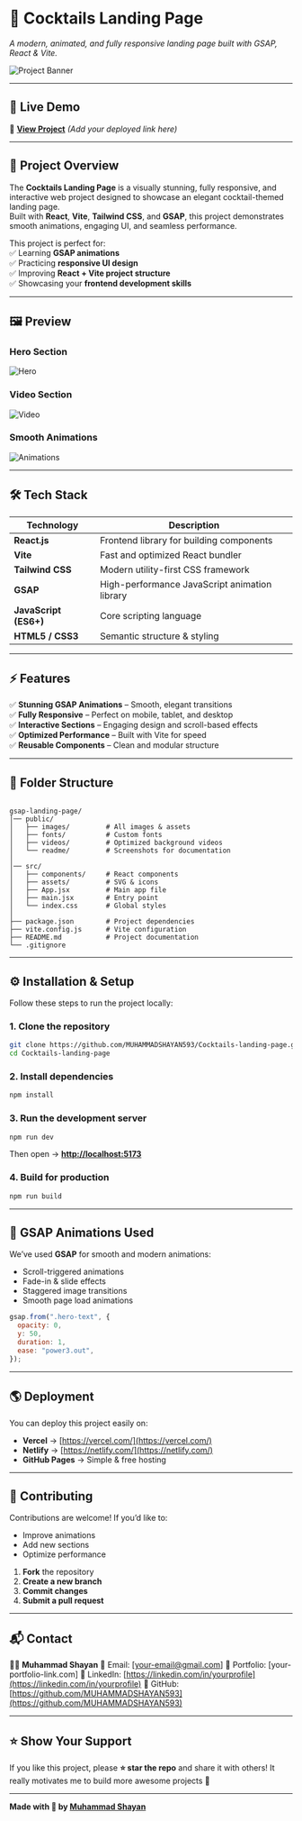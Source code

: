 # 🍹 Cocktails Landing Page  
*A modern, animated, and fully responsive landing page built with GSAP, React & Vite.*  

![Project Banner](public/readme/thumbnail.png)

---

## 🚀 Live Demo  
🔗 **[View Project](https://your-live-demo-link.com)** *(Add your deployed link here)*  

---

## 📌 Project Overview  
The **Cocktails Landing Page** is a visually stunning, fully responsive, and interactive web project designed to showcase an elegant cocktail-themed landing page.  
Built with **React**, **Vite**, **Tailwind CSS**, and **GSAP**, this project demonstrates smooth animations, engaging UI, and seamless performance.  

This project is perfect for:  
✅ Learning **GSAP animations**  
✅ Practicing **responsive UI design**  
✅ Improving **React + Vite project structure**  
✅ Showcasing your **frontend development skills**

---

## 🖼️ Preview  

### **Hero Section**
![Hero](public/readme/hero.png)

### **Video Section**
![Video](public/readme/videokit.png)

### **Smooth Animations**
![Animations](public/readme/jsmpro.png)

---

## 🛠️ Tech Stack  

| Technology     | Description |
|---------------|-------------|
| **React.js**  | Frontend library for building components |
| **Vite**      | Fast and optimized React bundler |
| **Tailwind CSS** | Modern utility-first CSS framework |
| **GSAP**      | High-performance JavaScript animation library |
| **JavaScript (ES6+)** | Core scripting language |
| **HTML5 / CSS3** | Semantic structure & styling |

---

## ⚡ Features  

✅ **Stunning GSAP Animations** – Smooth, elegant transitions  
✅ **Fully Responsive** – Perfect on mobile, tablet, and desktop  
✅ **Interactive Sections** – Engaging design and scroll-based effects  
✅ **Optimized Performance** – Built with Vite for speed  
✅ **Reusable Components** – Clean and modular structure  

---

## 📂 Folder Structure  

```

gsap-landing-page/
│── public/
│   ├── images/         # All images & assets
│   ├── fonts/          # Custom fonts
│   ├── videos/         # Optimized background videos
│   └── readme/         # Screenshots for documentation
│
│── src/
│   ├── components/     # React components
│   ├── assets/         # SVG & icons
│   ├── App.jsx         # Main app file
│   ├── main.jsx        # Entry point
│   └── index.css       # Global styles
│
├── package.json        # Project dependencies
├── vite.config.js      # Vite configuration
├── README.md           # Project documentation
└── .gitignore

````

---

## ⚙️ Installation & Setup  

Follow these steps to run the project locally:

### **1. Clone the repository**
```bash
git clone https://github.com/MUHAMMADSHAYAN593/Cocktails-landing-page.git
cd Cocktails-landing-page
````

### **2. Install dependencies**

```bash
npm install
```

### **3. Run the development server**

```bash
npm run dev
```

Then open → **[http://localhost:5173](http://localhost:5173)**

### **4. Build for production**

```bash
npm run build
```

---

## 🎥 GSAP Animations Used

We’ve used **GSAP** for smooth and modern animations:

* Scroll-triggered animations
* Fade-in & slide effects
* Staggered image transitions
* Smooth page load animations

```js
gsap.from(".hero-text", {
  opacity: 0,
  y: 50,
  duration: 1,
  ease: "power3.out",
});
```

---

## 🌎 Deployment

You can deploy this project easily on:

* **Vercel** → [https://vercel.com/](https://vercel.com/)
* **Netlify** → [https://netlify.com/](https://netlify.com/)
* **GitHub Pages** → Simple & free hosting

---

## 🤝 Contributing

Contributions are welcome! If you’d like to:

* Improve animations
* Add new sections
* Optimize performance

1. **Fork** the repository
2. **Create a new branch**
3. **Commit changes**
4. **Submit a pull request**

---

## 📬 Contact

👨‍💻 **Muhammad Shayan**
📧 Email: \[[your-email@gmail.com](mailto:your-email@gmail.com)]
🔗 Portfolio: \[your-portfolio-link.com]
💼 LinkedIn: [https://linkedin.com/in/yourprofile](https://linkedin.com/in/yourprofile)
🐙 GitHub: [https://github.com/MUHAMMADSHAYAN593](https://github.com/MUHAMMADSHAYAN593)

---

## ⭐ Show Your Support

If you like this project, please **⭐ star the repo** and share it with others!
It really motivates me to build more awesome projects 🚀

---

**Made with 💚 by [Muhammad Shayan](https://github.com/MUHAMMADSHAYAN593)**

